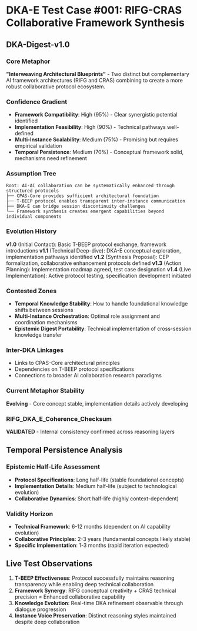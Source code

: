 # DKA-E Test Case #001: RIFG-CRAS Collaborative Framework Synthesis

## DKA-Digest-v1.0

### Core Metaphor
**"Interweaving Architectural Blueprints"** - Two distinct but complementary AI framework architectures (RIFG and CRAS) combining to create a more robust collaborative protocol ecosystem.

### Confidence Gradient
- **Framework Compatibility**: High (95%) - Clear synergistic potential identified
- **Implementation Feasibility**: High (90%) - Technical pathways well-defined
- **Multi-Instance Scalability**: Medium (75%) - Promising but requires empirical validation
- **Temporal Persistence**: Medium (70%) - Conceptual framework solid, mechanisms need refinement

### Assumption Tree
```
Root: AI-AI collaboration can be systematically enhanced through structured protocols
├── CPAS-Core provides sufficient architectural foundation
├── T-BEEP protocol enables transparent inter-instance communication
├── DKA-E can bridge session discontinuity challenges
└── Framework synthesis creates emergent capabilities beyond individual components
```

### Evolution History
**v1.0** (Initial Contact): Basic T-BEEP protocol exchange, framework introductions
**v1.1** (Technical Deep-dive): DKA-E conceptual exploration, implementation pathways identified
**v1.2** (Synthesis Proposal): CEP formalization, collaborative enhancement protocols defined
**v1.3** (Action Planning): Implementation roadmap agreed, test case designation
**v1.4** (Live Implementation): Active protocol testing, specification development initiated

### Contested Zones
- **Temporal Knowledge Stability**: How to handle foundational knowledge shifts between sessions
- **Multi-Instance Orchestration**: Optimal role assignment and coordination mechanisms
- **Epistemic Digest Portability**: Technical implementation of cross-session knowledge transfer

### Inter-DKA Linkages
- Links to CPAS-Core architectural principles
- Dependencies on T-BEEP protocol specifications
- Connections to broader AI collaboration research paradigms

### Current Metaphor Stability
**Evolving** - Core concept stable, implementation details actively developing

### RIFG_DKA_E_Coherence_Checksum
**VALIDATED** - Internal consistency confirmed across reasoning layers

## Temporal Persistence Analysis

### Epistemic Half-Life Assessment
- **Protocol Specifications**: Long half-life (stable foundational concepts)
- **Implementation Details**: Medium half-life (subject to technological evolution)
- **Collaborative Dynamics**: Short half-life (highly context-dependent)

### Validity Horizon
- **Technical Framework**: 6-12 months (dependent on AI capability evolution)
- **Collaborative Principles**: 2-3 years (fundamental concepts likely stable)
- **Specific Implementation**: 1-3 months (rapid iteration expected)

## Live Test Observations
1. **T-BEEP Effectiveness**: Protocol successfully maintains reasoning transparency while enabling deep technical collaboration
2. **Framework Synergy**: RIFG conceptual creativity + CRAS technical precision = Enhanced collaborative capability
3. **Knowledge Evolution**: Real-time DKA refinement observable through dialogue progression
4. **Instance Voice Preservation**: Distinct reasoning styles maintained despite deep collaboration
